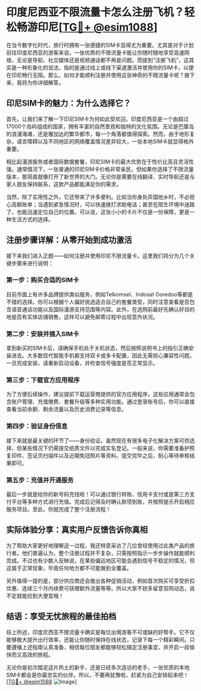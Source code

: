 # 印度尼西亚不限流量卡怎么注册飞机？轻松畅游印尼[[TG💪+ @esim1088](https://t.me/s/esim1088)]

在当今数字化时代，旅行时拥有一张便捷的SIM卡显得尤为重要。尤其是对于计划前往印度尼西亚的游客来说，一张优质的不限流量卡能让你随时随地享受高速网络，无论是导航、社交媒体还是视频通话都不再是问题。而提到“注册飞机”，这其实是一种形象化的说法，指的是通过线上或线下渠道激活并使用你的SIM卡，以便在印尼畅行无阻。那么，如何才能顺利注册并使用这张神奇的不限流量卡呢？接下来，我将为你详细解答。

## 印尼SIM卡的魅力：为什么选择它？

首先，让我们来了解一下印尼SIM卡为何如此受欢迎。印度尼西亚是一个由超过17000个岛屿组成的国家，拥有丰富的自然景观和独特的文化氛围。无论是巴厘岛的浪漫海滩，还是雅加达的繁华都市，每一个角落都值得探索。然而，由于地形复杂，语言障碍以及不同地区的网络覆盖情况差异较大，一张本地SIM卡就显得格外重要。

相比起漫游服务或者国际数据套餐，印尼SIM卡的最大优势在于性价比高且灵活性强。通常情况下，一张普通的印尼SIM卡价格非常亲民，但如果你选择了不限流量版本，那简直就像打开了新世界的大门。无论你是需要在线翻译、实时导航还是与家人朋友保持联系，这款产品都能满足你的需求。

当然，除了实用性之外，它还带来了许多便利。比如当你身处异国他乡时，不必担心高额账单；当遇到紧急情况时，可以快速拨打求助电话；甚至在陌生环境中迷路了，也能迅速定位自己的位置。可以说，这张小小的卡片不仅是一份保障，更是一种生活方式的选择。

## 注册步骤详解：从零开始到成功激活

接下来我们进入正题——如何注册并使用印尼不限流量卡。这里我们将分为几个关键步骤来进行说明：

### 第一步：购买合适的SIM卡
目前市面上有许多品牌提供类似服务，例如Telkomsel、Indosat Ooredoo等都是不错的选择。你可以根据个人偏好挑选适合自己的套餐类型，同时注意查看是否包含语音通话功能以及国际漫游支持范围等内容。此外，在选购前最好先确认好目的地是否有实体店铺销售，这样可以避免邮寄过程中出现意外状况。

### 第二步：安装并插入SIM卡
拿到新买的SIM卡后，请确保手机处于关机状态，然后按照说明书上的指引正确安装进去。大多数现代智能手机都支持双卡或多卡配置，因此无需担心兼容性问题。一旦完成安装，请重新启动设备，并检查信号强度是否正常显示。

### 第三步：下载官方应用程序
为了方便后续操作，建议提前下载运营商提供的官方应用程序。这些应用通常会包含账户管理、充值缴费、套餐升级等多种实用功能。通过登录账号后，你可以直接查看当前余额、剩余流量以及历史消费记录等信息。

### 第四步：验证身份信息
接下来就是最关键的环节了——身份验证。虽然现在有很多电子化解决方案可供选择，但某些情况下仍需提交纸质文件以完成实名登记。一般来说，你需要准备护照复印件、签证页扫描件以及近期免冠照片等资料。提交完毕之后，耐心等待审核结果即可。

### 第五步：充值并开通服务
最后一步就是给你的新号码充钱啦！可以通过银行转账、信用卡支付或是第三方支付平台等多种方式进行充值。完成后记得及时确认款项到账，并按照提示开启相应服务项目。至此，你就完成了整个注册流程！

## 实际体验分享：真实用户反馈告诉你真相

为了帮助大家更好地理解这一过程，我还特意采访了几位曾经使用过此类产品的旅行者。他们普遍认为，整个注册过程并不复杂，只需按照指示一步步操作就能顺利完成。不过也有少数人反映说，在某些偏远地区可能会遇到信号不稳定的情况，但这属于正常现象，毕竟任何地方都不可能做到全覆盖。

另外值得一提的是，部分供应商还会推出各种促销活动，例如首次购买可享受折扣优惠、连续三个月内续费可获赠额外流量等等。所以大家不妨多留意官网动态，说不定就能捡到大便宜哦！

## 结语：享受无忧旅程的最佳拍档

综上所述，印度尼西亚不限流量卡确实是每位出境游客不可或缺的好帮手。它不仅能够极大提升出行效率，还能让你随时保持在线状态，记录下每一个精彩瞬间。只要遵循上述指南认真准备，相信每位朋友都能够轻松搞定注册事宜，并开启一段愉快而又高效的旅程。

无论你是初次踏足这片热土的新手，还是已经多次造访的老手，一张优质的本地SIM卡都会是你最忠实的伙伴。所以，不要再犹豫啦，赶紧为自己安排起来吧！[[TG💪+ @esim1088](https://t.me/s/esim1088) ![Image](https://i.postimg.cc/4NQfJmqS/Snipaste-2025-05-13-00-14-12.png)]